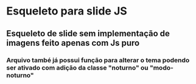 
# Esqueleto para slide JS

## Esqueleto de slide sem implementação de imagens feito apenas com Js puro

### Arquivo també já possui função para alterar o tema podendo ser ativado com adição da classe "noturno" ou "modo-noturno"
